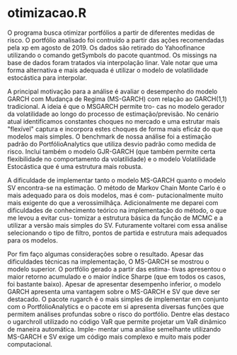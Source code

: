 # otimizacao.R
O programa busca otimizar portfólios a partir de diferentes medidas de risco. O portfólio analisado foi contruído a partir das ações recomendadas pela xp em agosto de 2019. Os dados são
retirado do Yahoofinance utilizando o comando getSymbols do pacote quantmod. Os missings na base de dados foram tratados via interpolação linar. Vale notar que uma forma alternativa e 
mais adequada é utilizar o modelo de volatilidade estocástica para interpolar.

A principal motivação para a análise é avaliar o desempenho do modelo GARCH com Mudança de Regima (MS-GARCH) com relação ao GARCH(1,1) tradicional. A ideia é que o MSGARCH permite tro-
cas no modelo gerador da volatilidade ao longo do processo de estimação/previsão. No cenário atual identificamos constantes choques no mercado e uma estrutar mais "flexível" captura e
incorpora estes choques de forma mais eficáz do que modelos mais simples. O benchmark de nossa análise foi a estimação padrão do PortfólioAnalytics que utiliza desvio padrão como medida
de risco. Incluí também o modelo GJR-GARCH (que também permite certa flexibilidade no comportamento da volatilidade) e o modelo Volatilidade Estocástica que é uma estrutura mais robusta.

A dificuldade de implementar tanto o modelo MS-GARCH quanto o modelo SV encontra-se na estimação. O método de Markov Chain Monte Carlo é o mais adequado para os dois modelos, mas é com-
putacionalmente muito mais exigente do que a verossimilhâça. Adicionalmente me deparei com dificuldades de conhecimento teórico na implementação do método, o que me levou a evitar cus-
tomizar a estrutura básica da função de MCMC e a utilizar a versão mais simples do SV. Futuramente voltarei com essa análise selecionando o tipo de filtro, pontos de partida e estrutura
mais adequados para os modelos.

Por fim faço algumas considerações sobre o resultado. Apesar das dificuldades técnicas na implementação, O MS-GARCH se mostrou o modelo superior. O portfólio gerado a partir das estima-
tivas apresentou o maior retorno acumulado e o maior índice Sharpe (que em todos os casos, foi bastante baixo). Apesar de apresentar desempenho inferior, o modelo GARCH apresenta uma 
vantagem sobre o MS-GARCH e SV que deve ser destacado. O pacote rugarch é o mais simples de implementar em conjunto com o PortfólioAnalytics e o pacote em si apresenta diversas funções
que permitem análises profundas sobre o risco do portfólio. Dentre elas destaco o ugarchroll utilizado no código VaR que permite projetar um VaR dinâmico de maneira automática. Imple-
mentar uma análise semelhante utilizando MS-GARCH e SV exige um código mais complexo e muito mais poder computacional.
